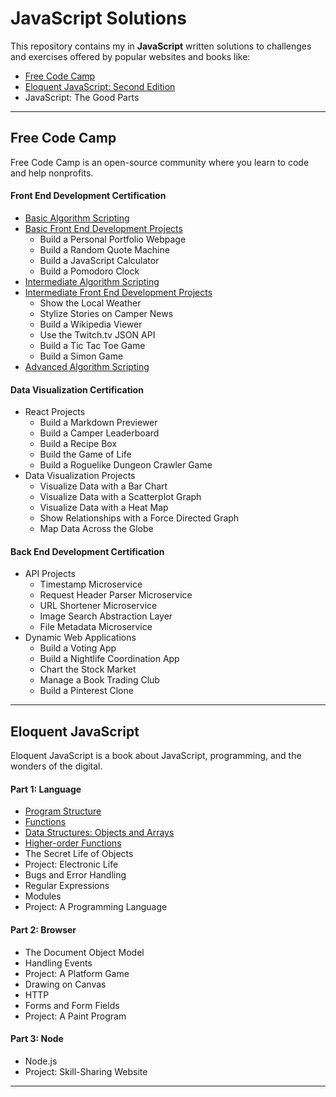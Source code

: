# JavaScript Solutions

This repository contains my in **JavaScript** written solutions to challenges and exercises offered by popular websites and books like:

* [Free Code Camp](http://freecodecamp.com/)
* [Eloquent JavaScript: Second Edition](http://eloquentjavascript.net/)
* JavaScript: The Good Parts

***

## Free Code Camp

Free Code Camp is an open-source community where you learn to code and help nonprofits.

#### Front End Development Certification

* [Basic Algorithm Scripting](https://github.com/bomholt/JavaScript_solutions/tree/master/fcc_01_front_end_development/01_basic_algorithm_scripting)
* [Basic Front End Development Projects](https://github.com/bomholt/JavaScript_solutions/tree/master/fcc_01_front_end_development/02_basic_front_end_development_projects)
    * Build a Personal Portfolio Webpage
    * Build a Random Quote Machine
    * Build a JavaScript Calculator
    * Build a Pomodoro Clock
* [Intermediate Algorithm Scripting](https://github.com/bomholt/JavaScript_solutions/tree/master/fcc_01_front_end_development/03_intermediate_algorithm_scripting)
* [Intermediate Front End Development Projects](https://github.com/bomholt/JavaScript_solutions/tree/master/fcc_01_front_end_development/04_intermediate_front_end_development_projects)
    * Show the Local Weather
    * Stylize Stories on Camper News
    * Build a Wikipedia Viewer
    * Use the Twitch.tv JSON API
    * Build a Tic Tac Toe Game
    * Build a Simon Game
* [Advanced Algorithm Scripting](https://github.com/bomholt/JavaScript_solutions/tree/master/fcc_01_front_end_development/05_advanced_algorithm_scripting)

#### Data Visualization Certification

* React Projects
    * Build a Markdown Previewer
    * Build a Camper Leaderboard
    * Build a Recipe Box
    * Build the Game of Life
    * Build a Roguelike Dungeon Crawler Game
* Data Visualization Projects
    * Visualize Data with a Bar Chart
    * Visualize Data with a Scatterplot Graph
    * Visualize Data with a Heat Map
    * Show Relationships with a Force Directed Graph
    * Map Data Across the Globe

#### Back End Development Certification

* API Projects
    * Timestamp Microservice
    * Request Header Parser Microservice
    * URL Shortener Microservice
    * Image Search Abstraction Layer
    * File Metadata Microservice
* Dynamic Web Applications
    * Build a Voting App
    * Build a Nightlife Coordination App
    * Chart the Stock Market
    * Manage a Book Trading Club
    * Build a Pinterest Clone

***

## Eloquent JavaScript

Eloquent JavaScript is a book about JavaScript, programming, and the wonders of the digital. 

#### Part 1: Language

* [Program Structure](https://github.com/bomholt/JavaScript_solutions/tree/master/ejs_01_language/02_program_structure)
* [Functions](https://github.com/bomholt/JavaScript_solutions/tree/master/ejs_01_language/03_functions)
* [Data Structures: Objects and Arrays](https://github.com/bomholt/JavaScript_solutions/tree/master/ejs_01_language/04_data_structures_objects_and_arrays)
* [Higher-order Functions](https://github.com/bomholt/JavaScript_solutions/tree/master/ejs_01_language/05_higher_order_functions)
* The Secret Life of Objects
* Project: Electronic Life
* Bugs and Error Handling
* Regular Expressions
* Modules
* Project: A Programming Language

#### Part 2: Browser

* The Document Object Model
* Handling Events
* Project: A Platform Game
* Drawing on Canvas
* HTTP
* Forms and Form Fields
* Project: A Paint Program

#### Part 3: Node

* Node.js
* Project: Skill-Sharing Website

***

